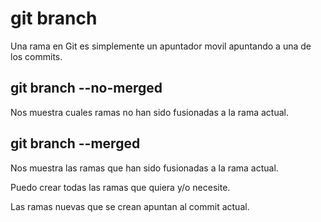 # git branch
Una rama en Git es simplemente un apuntador movil apuntando a una de los commits.

## git branch --no-merged
Nos muestra cuales ramas no han sido fusionadas a la rama actual.

## git branch --merged
Nos muestra las ramas que han sido fusionadas a la rama actual. 

Puedo crear todas las ramas que quiera y/o necesite.

Las ramas nuevas que se crean apuntan al commit actual.

